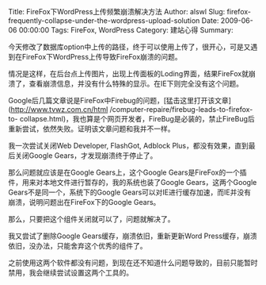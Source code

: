 Title: FireFox下WordPress上传频繁崩溃解决方法
Author: alswl
Slug: firefox-frequently-collapse-under-the-wordpress-upload-solution
Date: 2009-06-06 00:00:00
Tags: FireFox, WordPress
Category: 建站心得
Summary: 

今天修改了数据库option中上传的路径，终于可以使用上传了，很开心，可是又遇到在FireFox下WordPress上传导致FireFox崩溃的问题。

情况是这样，在后台点上传图片，出现上传面板的Loding界面，结果FireFox就崩溃了，查看崩溃信息，并没有什么特殊的显示。在IE下则完全没有这个问题。

Google后几篇文章说是FireFox中Firebug的问题，[猛击这里打开该文章](http://www.tvwz.com.cn/html
/computer-repaire/firebug-leads-to-firefox-to-
collapse.html)，我也算是个网页开发者，FireBug是必装的，禁止FireBug后重新尝试，依然失败。证明该文章问题和我并不一样。

我一次尝试关闭Web Developer, FlashGot, Adblock Plus，都没有效果，直到最后关闭Google
Gears，才发现崩溃终于停止了。

那么问题就应该是在Google Gears上，这个Google Gears是FireFox的一个插件，用来对本地文件进行暂存的，我的系统也装了Google
Gears，这两个Google Gears不是同一个，系统下的Google
Gears可以对IE进行缓存加速，而IE并没有崩溃，说明问题出在FireFox下的Google Gears。

那么，只要把这个组件关闭就可以了，问题就解决了。

我又尝试了删除Google Gears缓存，崩溃依旧，重新更新Word Press缓存，崩溃依旧，没办法，只能舍弃这个优秀的组件了。

之前使用这两个软件都没有问题，到现在还不知道什么问题导致的，目前只能暂时禁用，我会继续尝试设置这两个工具的。

